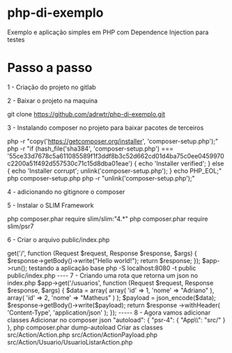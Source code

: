 # php-di-exemplo
Exemplo e aplicação simples em PHP com Dependence Injection para testes

# Passo a passo

1 - Criação do projeto no gitlab

2 - Baixar o projeto na maquina

git clone https://github.com/adrwtr/php-di-exemplo.git

3 - Instalando composer no projeto para baixar pacotes de terceiros

php -r "copy('https://getcomposer.org/installer', 'composer-setup.php');"
php -r "if (hash_file('sha384', 'composer-setup.php') === '55ce33d7678c5a611085589f1f3ddf8b3c52d662cd01d4ba75c0ee0459970c2200a51f492d557530c71c15d8dba01eae') { echo 'Installer verified'; } else { echo 'Installer corrupt'; unlink('composer-setup.php'); } echo PHP_EOL;"
php composer-setup.php
php -r "unlink('composer-setup.php');"

4 - adicionando no gitignore o composer

5 - Instalar o SLIM Framework

php composer.phar require slim/slim:"4.*"
php composer.phar require slim/psr7


6 - Criar o arquivo public/index.php

<?php
use Psr\Http\Message\ResponseInterface as Response;
use Psr\Http\Message\ServerRequestInterface as Request;
use Slim\Factory\AppFactory;

require __DIR__ . '/../vendor/autoload.php';

$app = AppFactory::create();

$app->get('/', function (Request $request, Response $response, $args) {
    $response->getBody()->write("Hello world!");
    return $response;
});

$app->run();


testando a aplicação base

php -S localhost:8080 -t public public/index.php


----

7 - Criando uma rota que retorna um json

no index.php

$app->get('/usuarios', function (Request $request, Response $response, $args) {
    $data = array(
        array(
            'id' => 1,
            'nome' => "Adriano"
        ),

        array(
            'id' => 2,
            'nome' => "Matheus"
        )
    );
    $payload = json_encode($data);

    $response->getBody()->write($payload);

    return $response
        ->withHeader(
            'Content-Type', 
            'application/json'
        );
});

-----

8 - Agora vamos adicionar classes

Adicionar no composer json

"autoload": {
        "psr-4": {
            "App\\": "src/"
        }
    },

php composer.phar dump-autoload

Criar as classes 

src/Action/Action.php
src/Action/ActionPayload.php
src/Action/Usuario/UsuarioListarAction.php



